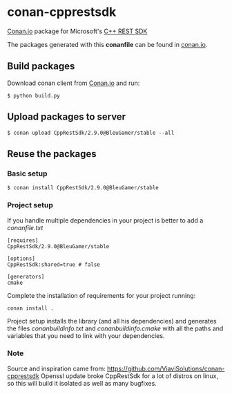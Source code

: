 # conan-cpprestsdk

[Conan.io](https://conan.io) package for Microsoft's [C++ REST SDK](https://github.com/Microsoft/cpprestsdk)

The packages generated with this **conanfile** can be found in [conan.io](https://conan.io/source/CppRestSdk/2.8.0/ViaviSolutions/stable).

## Build packages

Download conan client from [Conan.io](https://conan.io) and run:

    $ python build.py

## Upload packages to server

    $ conan upload CppRestSdk/2.9.0@BleuGamer/stable --all

## Reuse the packages

### Basic setup

    $ conan install CppRestSdk/2.9.0@BleuGamer/stable

### Project setup

If you handle multiple dependencies in your project is better to add a *conanfile.txt*

    [requires]
    CppRestSdk/2.9.0@BleuGamer/stable

    [options]
    CppRestSdk:shared=true # false

    [generators]
    cmake

Complete the installation of requirements for your project running:</small></span>

    conan install .

Project setup installs the library (and all his dependencies) and generates the files *conanbuildinfo.txt* and *conanbuildinfo.cmake* with all the paths and variables that you need to link with your dependencies.

### Note

Source and inspiration came from: https://github.com/ViaviSolutions/conan-cpprestsdk
Openssl update broke CppRestSdk for a lot of distros on linux, so this will build it isolated as well as many bugfixes.
